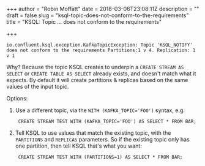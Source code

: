 +++
author = "Robin Moffatt"
date = 2018-03-06T23:08:11Z
description = ""
draft = false
slug = "ksql-topic-does-not-conform-to-the-requirements"
title = "KSQL: Topic … does not conform to the requirements"

+++

```
io.confluent.ksql.exception.KafkaTopicException: Topic 'KSQL_NOTIFY' does not conform to the requirements Partitions:1 v 4. Replication: 1 v 1
```

Why? Because the topic KSQL creates to underpin a `CREATE STREAM AS SELECT` or `CREATE TABLE AS SELECT` already exists, and doesn't match what it expects. By default it will create partitions & replicas based on the same values of the input topic. 

Options: 

1. Use a different topic, via the `WITH (KAFKA_TOPIC='FOO')` syntax, e.g. 

        CREATE STREAM TEST WITH (KAFKA_TOPIC='FOO') AS SELECT * FROM BAR;

2. Tell KSQL to use values that match the existing topic, with the `PARTITIONS` and `REPLICAS` parameters. So if the existing topic only has one partition, then tell KSQL that's what you want: 

        CREATE STREAM TEST WITH (PARTITIONS=1) AS SELECT * FROM BAR;

